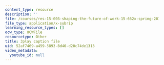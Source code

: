 ```yaml
---
content_type: resource
description: ''
file: /courses/res-15-003-shaping-the-future-of-work-15-662x-spring-2016/52af7469a45958938d46d20c74de1313_CBToKajn2u4.vtt
file_type: application/x-subrip
learning_resource_types: []
ocw_type: OCWFile
resourcetype: Other
title: 3play caption file
uid: 52af7469-a459-5893-8d46-d20c74de1313
video_metadata:
  youtube_id: null
---
```

